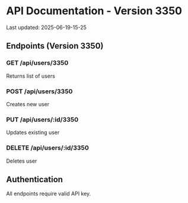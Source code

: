 # API Documentation - Version 3350
Last updated: 2025-06-19-15-25

## Endpoints (Version 3350)

### GET /api/users/3350
Returns list of users

### POST /api/users/3350
Creates new user

### PUT /api/users/:id/3350
Updates existing user

### DELETE /api/users/:id/3350
Deletes user

## Authentication
All endpoints require valid API key.
